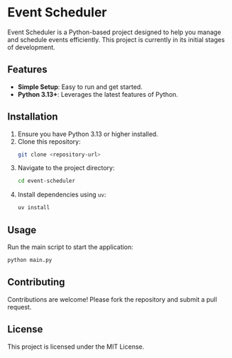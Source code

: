 # Event Scheduler

Event Scheduler is a Python-based project designed to help you manage and schedule events efficiently. This project is currently in its initial stages of development.

## Features

- **Simple Setup**: Easy to run and get started.
- **Python 3.13+**: Leverages the latest features of Python.

## Installation

1. Ensure you have Python 3.13 or higher installed.
2. Clone this repository:
   ```bash
   git clone <repository-url>
   ```
3. Navigate to the project directory:
   ```bash
   cd event-scheduler
   ```
4. Install dependencies using `uv`:
   ```bash
   uv install
   ```

## Usage

Run the main script to start the application:

```bash
python main.py
```

## Contributing

Contributions are welcome! Please fork the repository and submit a pull request.

## License

This project is licensed under the MIT License.
